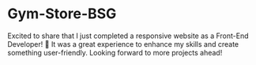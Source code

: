 # Gym-Store-BSG
Excited to share that I just completed a responsive website as a Front-End Developer! 🎉 It was a great experience to enhance my skills and create something user-friendly. Looking forward to more projects ahead!

